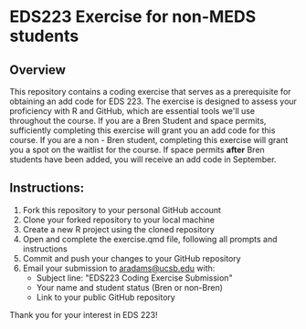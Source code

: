 # EDS223 Exercise for non-MEDS students

## Overview
This repository contains a coding exercise that serves as a prerequisite for obtaining an add code for EDS 223. The exercise is designed to assess your proficiency with R and GitHub, which are essential tools we'll use throughout the course. If you are a Bren Student and space permits, sufficiently completing this exercise will grant you an add code for this course. If you are a non - Bren student, completing this exercise will grant you a spot on the waitlist for the course. If space permits **after** Bren students have been added, you will receive an add code in September. 

## Instructions: 

1. Fork this repository to your personal GitHub account
2. Clone your forked repository to your local machine
3. Create a new R project using the cloned repository
4. Open and complete the exercise.qmd file, following all prompts and instructions
5. Commit and push your changes to your GitHub repository
6.  Email your submission to aradams@ucsb.edu with:
      - Subject line: "EDS223 Coding Exercise Submission"
      - Your name and student status (Bren or non-Bren)
      - Link to your public GitHub repository
  

Thank you for your interest in EDS 223! 




